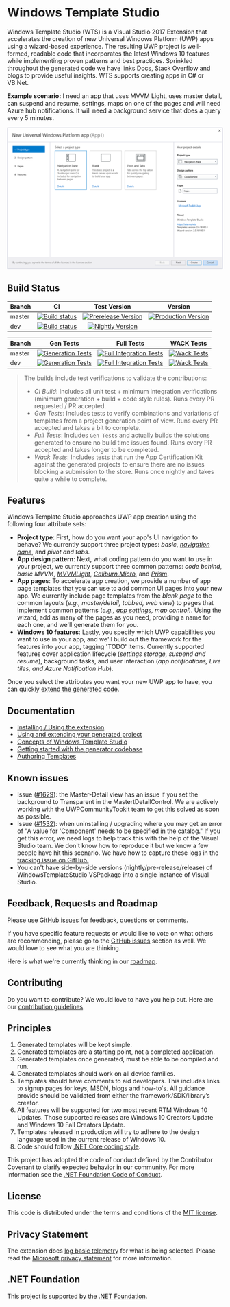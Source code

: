 # Windows Template Studio

Windows Template Studio (WTS) is a Visual Studio 2017 Extension that accelerates the creation of new Universal Windows Platform (UWP) apps using a wizard-based experience. The resulting UWP project is well-formed, readable code that incorporates the latest Windows 10 features while implementing proven patterns and best practices. Sprinkled throughout the generated code we have links Docs, Stack Overflow and blogs to provide useful insights. WTS supports creating apps in C# or VB.Net.

**Example scenario:**
I need an app that uses MVVM Light, uses master detail, can suspend and resume, settings, maps on one of the pages and will need Azure hub notifications.   It will need a background service that does a query every 5 minutes.

![Windows Template Studio screenshot](docs/resources/getting-started/WTS%20-%20Project%20Type.png)

## Build Status

|Branch   |CI                |Test Version|Version|
|:--------|:----------------:|:---------------:|:---------------:|
|master|[![Build status](https://ci.appveyor.com/api/projects/status/nf8r35r45o4yqbqs/branch/master?svg=true)](https://ci.appveyor.com/project/ralarcon/windowstemplatestudio/branch/master)|[![Prerelease Version](https://wtsrepository.blob.core.windows.net/badges/img.prerelease.version.svg)](https://github.com/Microsoft/WindowsTemplateStudio/blob/master/docs/getting-started-extension.md#nightly--pre-release-feeds-for-windows-template-studio) |[![Production Version](https://wtsrepository.blob.core.windows.net/badges/img.release.version.svg?maxAge=600)](https://marketplace.visualstudio.com/items?itemName=WASTeamAccount.WindowsTemplateStudio)|
|dev|[![Build status](https://ci.appveyor.com/api/projects/status/nf8r35r45o4yqbqs/branch/dev?svg=true)](https://ci.appveyor.com/project/ralarcon/windowstemplatestudio/branch/dev)|[![Nightly Version](https://wtsrepository.blob.core.windows.net/badges/img.nightly.version.svg)](https://github.com/Microsoft/WindowsTemplateStudio/blob/master/docs/getting-started-extension.md#nightly--pre-release-feeds-for-windows-template-studio)||

|Branch   |Gen Tests        |Full Tests       |WACK Tests       |
|:--------|:---------------:|:---------------:|:---------------:|
|master|[![Generation Tests](https://winappstudio.visualstudio.com/_apis/public/build/definitions/5c80cfe7-3bfb-4799-9d04-803c84df7a60/141/badge)](https://github.com/Microsoft/WindowsTemplateStudio/blob/vsts-builds/docs/vsts-builds/141.md)|[![Full Integration Tests](https://winappstudio.visualstudio.com/_apis/public/build/definitions/5c80cfe7-3bfb-4799-9d04-803c84df7a60/129/badge)](https://github.com/Microsoft/WindowsTemplateStudio/blob/vsts-builds/docs/vsts-builds/129.md)|[![Wack Tests](https://winappstudio.visualstudio.com/DefaultCollection/_apis/public/build/definitions/5c80cfe7-3bfb-4799-9d04-803c84df7a60/144/badge)](https://github.com/Microsoft/WindowsTemplateStudio/blob/vsts-builds/docs/vsts-builds/144.md)
|dev|[![Generation Tests](https://winappstudio.visualstudio.com/_apis/public/build/definitions/5c80cfe7-3bfb-4799-9d04-803c84df7a60/135/badge)](https://github.com/Microsoft/WindowsTemplateStudio/blob/vsts-builds/docs/vsts-builds/135.md)|[![Full Integration Tests](https://winappstudio.visualstudio.com/_apis/public/build/definitions/5c80cfe7-3bfb-4799-9d04-803c84df7a60/128/badge)](https://github.com/Microsoft/WindowsTemplateStudio/blob/vsts-builds/docs/vsts-builds/128.md)|[![Wack Tests](https://winappstudio.visualstudio.com/DefaultCollection/_apis/public/build/definitions/5c80cfe7-3bfb-4799-9d04-803c84df7a60/142/badge)](https://github.com/Microsoft/WindowsTemplateStudio/blob/vsts-builds/docs/vsts-builds/142.md)

> The builds include test verifications to validate the contributions:
> * *CI Build*: Includes all unit test + minimum integration verifications (minimum generation + build + code style rules). Runs every PR requested / PR accepted.
> * *Gen Tests*: Includes tests to verify combinations and variations of templates from a project generation point of view. Runs every PR accepted and takes a bit to complete.
> * *Full Tests*: Includes `Gen Tests` and actually builds the solutions generated to ensure no build time issues found. Runs every PR accepted and takes longer to be completed.
> * *Wack Tests*: Includes tests that run the App Certification Kit against the generated projects to ensure there are no issues blocking a submission to the store. Runs once nightly and takes quite a while to complete.

## Features

Windows Template Studio approaches UWP app creation using the following four attribute sets:

* **Project type**: First, how do you want your app's UI navigation to behave? We currently support three project types: *basic*, *[navigation pane](docs/projectTypes/navigationpane.md)*, and *pivot and tabs*.
* **App design pattern**: Next, what coding pattern do you want to use in your project, we currently support three common patterns: *code behind*, *basic MVVM*, *[MVVMLight](http://www.mvvmlight.net/)*, *[Caliburn.Micro](https://caliburnmicro.com/)*, and *[Prism](https://github.com/PrismLibrary/Prism)*.
* **App pages**: To accelerate app creation, we provide a number of app page templates that you can use to add common UI pages into your new app. We currently include page templates from the *blank page* to the common layouts (*e.g., master/detail, tabbed, web view*) to pages that implement common patterns (*e.g., [app settings](docs/pages/settings.md), map control*). Using the wizard, add as many of the pages as you need, providing a name for each one, and we'll generate them for you.
* **Windows 10 features**: Lastly, you specify which UWP capabilities you want to use in your app, and we'll build out the framework for the features into your app, tagging 'TODO' items. Currently supported features cover application lifecycle (*settings storage, suspend and resume*), background tasks, and user interaction (*app notifications, Live tiles, and Azure Notification Hub*).

Once you select the attributes you want your new UWP app to have, you can quickly [extend the generated code](docs/getting-started-endusers.md).

## Documentation

* [Installing / Using the extension](docs/getting-started-extension.md)
* [Using and extending your generated project](docs/getting-started-endusers.md)
* [Concepts of Windows Template Studio](docs/readme.md)
* [Getting started with the generator codebase](docs/getting-started-developers.md)
* [Authoring Templates](docs/templates.md)

## Known issues
* Issue ([#1629](https://github.com/Microsoft/WindowsTemplateStudio/issues/1629)): the Master-Detail view has an issue if you set the background to Transparent in the MastertDetailControl. We are actively working with the UWPCommunityTookit team to get this solved as soon as possible.
* Issue ([#1532](https://github.com/Microsoft/WindowsTemplateStudio/issues/1532)): when uninstalling / upgrading where you may get an error of "A value for 'Component' needs to be specified in the catalog."  If you get this error, we need logs to help track this with the help of the Visual Studio team.  We don't know how to reproduce it but we know a few people have hit this scenario.  We have how to capture these logs in the [tracking issue on GitHub.](https://github.com/Microsoft/WindowsTemplateStudio/issues/1532)
* You can't have side-by-side versions (nightly/pre-release/release) of WindowsTemplateStudio VSPackage into a single instance of Visual Studio.

## Feedback, Requests and Roadmap

Please use [GitHub issues](https://github.com/Microsoft/WindowsTemplateStudio/issues) for feedback, questions or comments.

If you have specific feature requests or would like to vote on what others are recommending, please go to the [GitHub issues](https://github.com/Microsoft/WindowsTemplateStudio/issues) section as well.  We would love to see what you are thinking.

Here is what we're currently thinking in our [roadmap](docs/roadmap.md).

## Contributing

Do you want to contribute? We would love to have you help out. Here are our [contribution guidelines](CONTRIBUTING.md).

## Principles

1. Generated templates will be kept simple.
1. Generated templates are a starting point, not a completed application.
1. Generated templates once generated, must be able to be compiled and run.
1. Generated templates should work on all device families.
1. Templates should have comments to aid developers.  This includes links to signup pages for keys, MSDN, blogs and how-to's.  All guidance provide should be validated from either the framework/SDK/library’s creator.
1. All features will be supported for two most recent RTM Windows 10 Updates. Those supported releases are Windows 10 Creators Update and Windows 10 Fall Creators Update.
1. Templates released in production will try to adhere to the design language used in the current release of Windows 10.
1. Code should follow [.NET Core coding style](https://github.com/dotnet/corefx/blob/master/Documentation/coding-guidelines/coding-style.md).

This project has adopted the code of conduct defined by the Contributor Covenant to clarify expected behavior in our community.
For more information see the [.NET Foundation Code of Conduct](https://dotnetfoundation.org/code-of-conduct).

## License

This code is distributed under the terms and conditions of the [MIT license](LICENSE.md).

## Privacy Statement

The extension does [log basic telemetry](docs/telemetry.md) for what is being selected. Please read the [Microsoft privacy statement](http://go.microsoft.com/fwlink/?LinkId=521839) for more information.

## .NET Foundation

This project is supported by the [.NET Foundation](https://dotnetfoundation.org).
